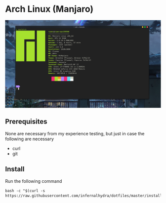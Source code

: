 # Arch Linux (Manjaro)

![neofetch screenshot](/media/manjaro.png)

## Prerequisites

None are necessary from my experience testing, but just in case the following are necessary

* curl
* git

## Install
Run the following command
```
bash -c "$(curl -s https://raw.githubusercontent.com/infernalhydra/dotfiles/master/install.sh)"